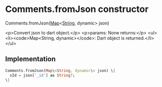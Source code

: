 


# Comments.fromJson constructor







Comments.fromJson([Map](https:api.flutter.dev/flutter/dart-core/Map-class.html)&lt;[String](https:api.flutter.dev/flutter/dart-core/String-class.html), dynamic\> json)


\<p\>Convert json to dart object.\</p\>
\<p\>params:
None
returns:\</p\>
\<ul\>
\<li\>\<code\>Map&lt;String, dynamic&gt;\</code\>: Dart object is returned.\</li\>
\</ul\>



## Implementation

```dart
Comments.fromJson(Map\<String, dynamic\> json) \{
  sId = json['_id'] as String?;
\}
```







